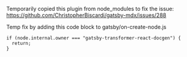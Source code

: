 Temporarily copied this plugin from node_modules to fix the issue:
https://github.com/ChristopherBiscardi/gatsby-mdx/issues/288

Temp fix by adding this code block to gatsby/on-create-node.js
```
if (node.internal.owner === "gatsby-transformer-react-docgen") {
  return;
}
```